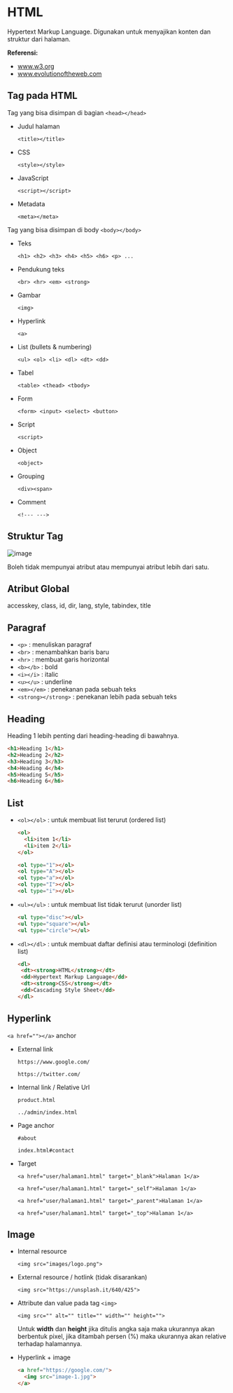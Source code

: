 # HTML

Hypertext Markup Language. Digunakan untuk menyajikan konten dan struktur dari halaman.

**Referensi:**
- www.w3.org
- www.evolutionoftheweb.com

## Tag pada HTML

Tag yang bisa disimpan di bagian `<head></head>`
- Judul halaman
  
  `<title></title>`
- CSS

  `<style></style>`
- JavaScript

  `<script></script>`
- Metadata

  `<meta></meta>`

Tag yang bisa disimpan di body `<body></body>`
- Teks

  `<h1> <h2> <h3> <h4> <h5> <h6> <p> ...`
- Pendukung teks

  `<br> <hr> <em> <strong>`
- Gambar

  `<img>`
- Hyperlink

  `<a>`
- List (bullets & numbering)

  `<ul> <ol> <li> <dl> <dt> <dd>`
- Tabel

  `<table> <thead> <tbody>`
- Form

  `<form> <input> <select> <button>`
- Script

  `<script>`
- Object

  `<object>`
- Grouping

  `<div><span>`
- Comment

  `<!--- --->`

## Struktur Tag

![image](https://github.com/fnurrahmah125/wpu_html/assets/54012198/81d803f2-fe88-46ca-8ace-0fab037b6385)

Boleh tidak mempunyai atribut atau mempunyai atribut lebih dari satu.

## Atribut Global

accesskey, class, id, dir, lang, style, tabindex, title

## Paragraf

- `<p>` : menuliskan paragraf
- `<br>` : menambahkan baris baru
- `<hr>` : membuat garis horizontal
- `<b></b>` : bold
- `<i></i>` : italic
- `<u></u>` : underline
- `<em></em>` : penekanan pada sebuah teks
- `<strong></strong>` : penekanan lebih pada sebuah teks

## Heading

Heading 1 lebih penting dari heading-heading di bawahnya.

``` html
<h1>Heading 1</h1>
<h2>Heading 2</h2>
<h3>Heading 3</h3>
<h4>Heading 4</h4>
<h5>Heading 5</h5>
<h6>Heading 6</h6>
```

## List

- `<ol></ol>` : untuk membuat list terurut (ordered list)
  
  ``` html
  <ol>
    <li>item 1</li>
    <li>item 2</li>
  </ol>

  <ol type="1"></ol>
  <ol type="A"></ol>
  <ol type="a"></ol>
  <ol type="I"></ol>
  <ol type="i"></ol>
  ```
- `<ul></ul>` : untuk membuat list tidak terurut (unorder list)

   ``` html
  <ul type="disc"></ul>  
  <ul type="square"></ul>  
  <ul type="circle"></ul>  
  ```
- `<dl></dl>` : untuk membuat daftar definisi atau terminologi (definition list)
   ``` html
  <dl>
    <dt><strong>HTML</strong></dt>
    <dd>Hypertext Markup Language</dd>
    <dt><strong>CSS</strong></dt>
    <dd>Cascading Style Sheet</dd>
  </dl>
  ```
  
## Hyperlink

`<a href=""></a>` anchor

- External link
  
  `https://www.google.com/`
  
  `https://twitter.com/`
  
- Internal link / Relative Url

  `product.html`
  
  `../admin/index.html`
  
- Page anchor

  `#about`

  `index.html#contact`
  
- Target

  `<a href="user/halaman1.html" target="_blank">Halaman 1</a>`
  
  `<a href="user/halaman1.html" target="_self">Halaman 1</a>`
  
  `<a href="user/halaman1.html" target="_parent">Halaman 1</a>`
  
  `<a href="user/halaman1.html" target="_top">Halaman 1</a>`

## Image

- Internal resource

  `<img src="images/logo.png">`
  
- External resource / hotlink (tidak disarankan)

  `<img src="https://unsplash.it/640/425">`
  
- Attribute dan value pada tag `<img>`
  
  `<img src="" alt="" title="" width="" height="">`
  
  Untuk **width** dan **height** jika ditulis angka saja maka ukurannya akan berbentuk pixel, jika ditambah persen (%) maka ukurannya akan relative terhadap halamannya.

- Hyperlink + image

  ```html
  <a href="https://google.com/">
    <img src="image-1.jpg">
  </a>
  ```
















